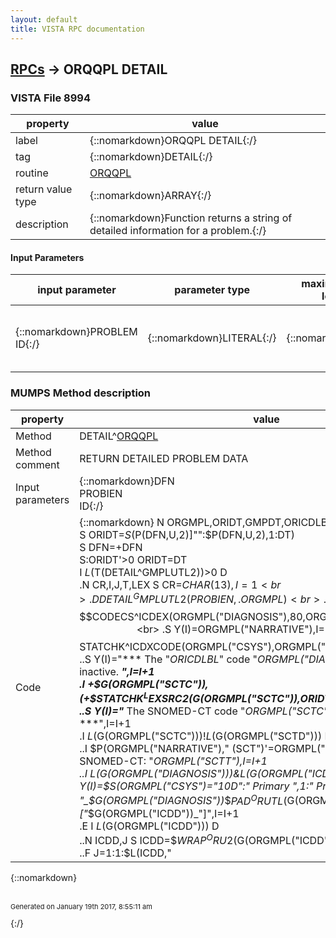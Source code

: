 ```yaml
---
layout: default
title: VISTA RPC documentation
---
```




## [RPCs](TableOfContent.md) &#8594; ORQQPL DETAIL 



### VISTA File 8994 


 property | value 
--- | --- 
 label | {::nomarkdown}ORQQPL DETAIL{:/}
 tag | {::nomarkdown}DETAIL{:/}
 routine | [ORQQPL](http://code.osehra.org/dox/Routine_ORQQPL_source.html)
 return value type | {::nomarkdown}ARRAY{:/}
 description | {::nomarkdown}Function returns a string of detailed information for a problem.{:/}

#### Input Parameters

| input parameter | parameter type | maximum data length | required | description | 
| --- | --- | --- | --- | --- | 
| {::nomarkdown}PROBLEM ID{:/} | {::nomarkdown}LITERAL{:/} | {::nomarkdown}16{:/} | {::nomarkdown}true{:/} | {::nomarkdown}The record number of the problem from the Problem File (#9000011).{:/} | 


### MUMPS Method description

 property | value 
 --- | --- 
 Method | DETAIL^[ORQQPL](http://code.osehra.org/dox/Routine_ORQQPL_source.html)
 Method comment | RETURN DETAILED PROBLEM DATA
 Input parameters | {::nomarkdown}DFN<br>PROBIEN<br>ID{:/}
 Code | {::nomarkdown}  N ORGMPL,ORIDT,GMPDT,ORICDLBL<br> S ORIDT=$S($P(DFN,U,2)]"":$P(DFN,U,2),1:DT)<br> S DFN=+DFN<br> S:ORIDT'>0 ORIDT=DT<br> I $L($T(DETAIL^GMPLUTL2))>0 D<br> .N CR,I,J,T,LEX S CR=$CHAR(13),I=1<br> .D DETAIL^GMPLUTL2(PROBIEN,.ORGMPL)<br> .S ORICDLBL=$P($$CODECS^ICDEX(ORGMPL("DIAGNOSIS"),80,ORGMPL("DTINTEREST")),U,2)<br> .S Y(I)=ORGMPL("NARRATIVE"),I=I+1<br> .I '+$$STATCHK^ICDXCODE(ORGMPL("CSYS"),ORGMPL("DIAGNOSIS"),ORIDT) D  I 1<br> ..S Y(I)="*** The "_ORICDLBL_" code "_ORGMPL("DIAGNOSIS")_" is currently inactive. ***",I=I+1<br> .I +$G(ORGMPL("SCTC")),(+$$STATCHK^LEXSRC2($G(ORGMPL("SCTC")),ORIDT,.LEX)'=1) D<br> ..S Y(I)="*** The SNOMED-CT code "_ORGMPL("SCTC")_" is currently inactive. ***",I=I+1<br> .I $L($G(ORGMPL("SCTC")))!$L($G(ORGMPL("SCTD"))) D  I 1<br> ..I $P(ORGMPL("NARRATIVE")," (SCT")'=ORGMPL("SCTT") S Y(I)="         SNOMED-CT: "_ORGMPL("SCTT"),I=I+1<br> ..I $L($G(ORGMPL("DIAGNOSIS")))&$L($G(ORGMPL("ICDD"))) S Y(I)=$S(ORGMPL("CSYS")="10D":" Primary ",1:"  Primary ")_ORICDLBL_": "_$G(ORGMPL("DIAGNOSIS"))_$$PAD^ORUTL($G(ORGMPL("DIAGNOSIS")),6)_" ["_$G(ORGMPL("ICDD"))_"]",I=I+1<br> .E  I $L($G(ORGMPL("ICDD"))) D<br> ..N ICDD,J S ICDD=$$WRAP^ORU2($G(ORGMPL("ICDD")),65)<br> ..F J=1:1:$L(ICDD,"|") S Y(I)=$S(J=1:ORICDLBL_" TEXT: ",1:"              ")_$P(ICDD,"|",J),I=I+1<br> .I ORGMPL("ICD9MLTP")'="" F T=1:1:ORGMPL("ICD9MLTP") D<br> ..N ORMELBL S ORMELBL=$S($P($G(ORGMPL("ICD9MLTP",T)),U,3)="10D":"ICD-10-CM",1:"ICD-9-CM")<br> ..S Y(I)=$S(T=1:"Secondary "_ORMELBL_": ",T>1:"                  : ")_$P($G(ORGMPL("ICD9MLTP",T)),U)_$$PAD^ORUTL($P($G(ORGMPL("ICD9MLTP",T)),U),6)_" ["_$P($G(ORGMPL("ICD9MLTP",T)),U,2)_"]",I=I+1<br> .S Y(I)=" ",I=I+1<br> .S Y(I)="        Onset: "_ORGMPL("ONSET"),I=I+1<br> .S Y(I)="       Status: "_ORGMPL("STATUS")<br> .S Y(I)=Y(I)_$S(ORGMPL("PRIORITY")="ACUTE":"/ACUTE",ORGMPL("PRIORITY")="CHRONIC":"/CHRONIC",1:""),I=I+1<br> .S Y(I)="      SC Cond: "_ORGMPL("SC"),I=I+1<br> .S Y(I)="     Exposure: "_$S($G(ORGMPL("EXPOSURE"))>0:ORGMPL("EXPOSURE",1),1:"None"),I=I+1<br> .I $G(ORGMPL("EXPOSURE"))>1 F J=2:1:ORGMPL("EXPOSURE")  D<br> ..S Y(I)="               "_ORGMPL("EXPOSURE",J),I=I+1<br> .S Y(I)=" ",I=I+1<br> .S Y(I)="     Provider: "_ORGMPL("PROVIDER"),I=I+1<br> .S Y(I)="       Clinic: "_ORGMPL("CLINIC"),I=I+1<br> .S Y(I)=" ",I=I+1<br> .S Y(I)="     Recorded: "_$P(ORGMPL("RECORDED"),U)_", by "_$P(ORGMPL("RECORDED"),U,2),I=I+1<br> .S Y(I)="      Entered: "_$P(ORGMPL("ENTERED"),U)_", by "_$P(ORGMPL("ENTERED"),U,2),I=I+1<br> .S Y(I)="      Updated: "_ORGMPL("MODIFIED"),I=I+1<br> .S Y(I)=" ",I=I+1<br> .;S Y(I)=" Comment: "_$S($G(ORGMPL("COMMENT"))>0:ORGMPL("COMMENT"),1:"")<br> .I $G(ORGMPL("COMMENT"))>0 D<br> ..S Y(I)="----------- Comments -----------",I=I+1<br> ..;F J=ORGMPL("COMMENT"):-1:1  D<br> ..;.S Y(I)=ORGMPL("COMMENT",J)<br> ..;.S Y(I)=$P(Y(I),U)_" by "_$P(Y(I),U,2)_": "_$P(Y(I),U,3),I=I+1<br> ..F J=1:1:ORGMPL("COMMENT")  D<br> ...S Y(I)=ORGMPL("COMMENT",J)<br> ...S Y(I)=$P(Y(I),U)_" by "_$P(Y(I),U,2)_": "_$P(Y(I),U,3),I=I+1<br> .S Y(I)=" ",I=I+1<br> .D HIST^ORQQPL2(.GMPDT,PROBIEN)<br> .I $G(GMPDT(0))>0 D<br> ..S Y(I)="----------- Audit History -----------",I=I+1<br> ..F J=1:1:GMPDT(0)  S Y(I)=$P(GMPDT(J),U)_":  "_$P(GMPDT(J),U,2),I=I+1<br> I $L($T(DETAIL^GMPLUTL2))<1 S Y(1)="Problem list not available."{:/}

{::nomarkdown} <br/><br/><p style="font-size: 11px">Generated on January 19th 2017, 8:55:11 am</p>{:/}